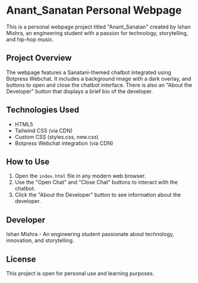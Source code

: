 # Anant_Sanatan Personal Webpage

This is a personal webpage project titled "Anant_Sanatan" created by Ishan Mishra, an engineering student with a passion for technology, storytelling, and hip-hop music.

## Project Overview

The webpage features a Sanatani-themed chatbot integrated using Botpress Webchat. It includes a background image with a dark overlay, and buttons to open and close the chatbot interface. There is also an "About the Developer" button that displays a brief bio of the developer.

## Technologies Used

- HTML5
- Tailwind CSS (via CDN)
- Custom CSS (styles.css, new.css)
- Botpress Webchat integration (via CDN)

## How to Use

1. Open the `index.html` file in any modern web browser.
2. Use the "Open Chat" and "Close Chat" buttons to interact with the chatbot.
3. Click the "About the Developer" button to see information about the developer.

## Developer

Ishan Mishra - An engineering student passionate about technology, innovation, and storytelling.

## License

This project is open for personal use and learning purposes.
